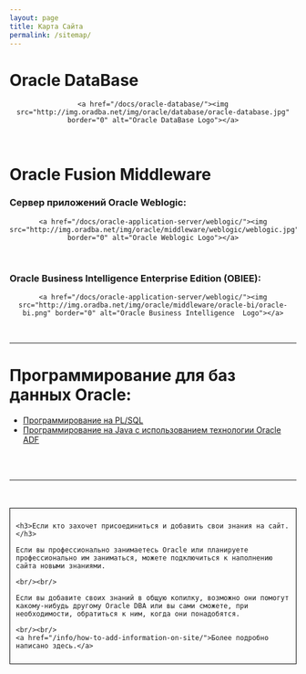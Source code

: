```yaml
---
layout: page
title: Карта Сайта
permalink: /sitemap/
---
```


# Oracle DataBase


<div align="center">

    <a href="/docs/oracle-database/"><img src="http://img.oradba.net/img/oracle/database/oracle-database.jpg" border="0" alt="Oracle DataBase Logo"></a>

</div>



<br/>


# Oracle Fusion Middleware


### Сервер приложений Oracle Weblogic:



<div align="center">

    <a href="/docs/oracle-application-server/weblogic/"><img src="http://img.oradba.net/img/oracle/middleware/weblogic/weblogic.jpg" border="0" alt="Oracle Weblogic Logo"></a>

</div>



<br/>

### Oracle Business Intelligence Enterprise Edition (OBIEE):


<div align="center">

    <a href="/docs/oracle-application-server/weblogic/"><img src="http://img.oradba.net/img/oracle/middleware/oracle-bi/oracle-bi.png" border="0" alt="Oracle Business Intelligence  Logo"></a>

</div>


<br/>

<hr>


<h1>Программирование для баз данных Oracle:</h1>
<ul>
	<li><a href="http://plsql.ru/">Программирование на PL/SQL</a></li>
	<li><a href="http://oracle-adf.ru/">Программирование на Java с использованием технологии Oracle ADF</a></li>
</ul>

<br/><br/>
<hr/>
<br/><br/>




<div style="padding:10px; border:thin solid black;">

	<h3>Если кто захочет присоединиться и добавить свои знания на сайт.</h3>

	Если вы профессионально занимаетесь Oracle или планируете профессионально им заниматься, можете подключиться к наполнению сайта новыми знаниями.

	<br/><br/>

	Если вы добавите своих знаний в общую копилку, возможно они помогут какому-нибудь другому Oracle DBA или вы сами сможете, при необходимости, обратиться к ним, когда они понадобятся.

	<br/><br/>
	<a href="/info/how-to-add-information-on-site/">Более подробно написано здесь.</a>

</div>
